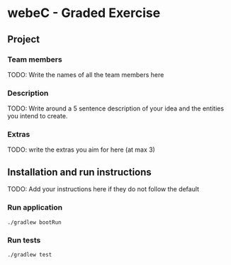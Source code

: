 # webeC - Graded Exercise

## Project

### Team members

TODO: Write the names of all the team members here

### Description

TODO: Write around a 5 sentence description of your idea and the entities you intend to create.

### Extras

TODO: write the extras you aim for here (at max 3)

## Installation and run instructions

TODO: Add your instructions here if they do not follow the default

### Run application

```
./gradlew bootRun
```

### Run tests

```
./gradlew test
```
